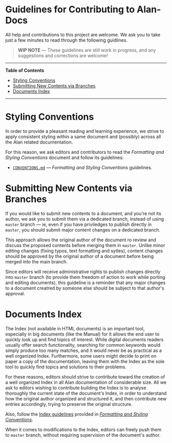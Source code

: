 # Guidelines for Contributing to Alan-Docs

All help and contributions to this project are welcome. We ask you to take just a few minutes to read through the following guidlines.

> __WIP NOTE__ — These guidelines are still work in progress, and any suggestions and corrections are welcome!

-----

**Table of Contents**

<!-- MarkdownTOC autolink="true" bracket="round" autoanchor="false" lowercase="only_ascii" uri_encoding="true" levels="1,2,3" -->

- [Styling Conventions](#styling-conventions)
- [Submitting New Contents via Branches](#submitting-new-contents-via-branches)
- [Documents Index](#documents-index)

<!-- /MarkdownTOC -->

-----

# Styling Conventions

In order to provide a pleasant reading and learning experience, we strive to apply consistent styling within a same document and (possibly) across all the Alan related documentation.

For this reason, we ask editors and contributors to read the _Formatting and Styling Conventions_ document and follow its guidelines:

- [`CONVENTIONS.md`][CONVENTIONS] — _Formatting and Styling Conventions_ guidelines.


# Submitting New Contents via Branches

If you would like to submit new contents to a document, and you're not its author, we ask you to submit them via a dedicated branch, instead of using `master` branch — ie, even if you have priviledges to publish directly in `master`, you should submit major content changes on a dedicated branch.

This approach allows the original author of the document ro review and discuss the proposed contents before merging them in `master`. Unlike minor editing changes (fixing typos, text formatting and sytles), content changes should be approved by the original author of a document before being merged into the main branch.

Since editors will receive administrative rights to publish changes directly into `master` branch (to provide them freedom of action to work while porting and editing documents), this guideline is a reminder that any major changes to a document creatred by someone else should be subject to that author's approval.

# Documents Index

The Index (not available in HTML documents) is an important tool, especially in big documents (like the Manual) for it allows the end user to quickly look up and find topics of interest. While digital documents readers usually offer search functionality, searching for common keywords would simply produce too many matches, and it would never be as practical as a well organized Index. Furthermore, some users might decide to print on paper a copy of the documentation, leaving them with the Index as the sole tool to quickly find topics and solutions to their problems.

For these reasons, editors should strive to contribute toward the creation of a well organized Index in all Alan documentation of considerable size. All we ask to editors wishing to contribute building the Index is to analyse thoroughly the current state of the document's Index, in order to understand how the original author organized and structured it, and then contribute new entries accordingly, trying to preserve the original structure.

Also, follow the [Index guidelines] provided in _[Formatting and Styling Conventions]_.




When it comes to modifications to the Index, editors can freely push them to `master` branch, without requiring supervision of the document's author.

<!-----------------------------------------------------------------------------
                               REFERENCE LINKS
------------------------------------------------------------------------------>

<!-- Project Files ----------------------------------------------------------->

[CONVENTIONS]: ./CONVENTIONS.md "Read the 'Formatting and Styling Conventions' guidelines adopted in Alan-Docs"

<!-- Guidelines Links -------------------------------------------------------->

[Formatting and Styling Conventions]: ./CONVENTIONS.md "Read the 'Formatting and Styling Conventions' guidelines adopted in Alan-Docs"

[Index guidelines]: ./CONVENTIONS.md#the-index

<!-- EOF -->
